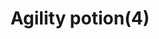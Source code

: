 ---
layout: item
title: Agility potion(4)
item-id: 3032
datatable: true
id: 3032
name: "Agility potion(4)"
members: true
lowalch: 80
highalch: 120
examine: "4 doses of Agility potion."
monsters:
  - id: 4210
    name: "Possessed Priest"
    members: true
    combat_level: 91
    wiki_url: "https://oldschool.runescape.wiki/w/Possessed_Priest"
    drops:
      - quantity: "1"
        rarity: null
        drop_requirements: null
---